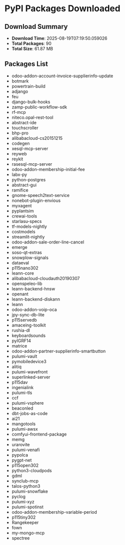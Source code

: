 # PyPI Packages Downloaded

## Download Summary
- **Download Time**: 2025-08-19T07:19:50.059026
- **Total Packages**: 90
- **Total Size**: 61.87 MB

## Packages List
- odoo-addon-account-invoice-supplierinfo-update
- botmark
- powertrain-build
- adjango
- feu
- django-bulk-hooks
- zamp-public-workflow-sdk
- rf-mcp
- niteco.opal-rest-tool
- abstract-ide
- touchscroller
- bhp-pro
- alibabacloud-cs20151215
- codegen
- xesql-mcp-server
- reyweb
- reykit
- rasesql-mcp-server
- odoo-addon-membership-initial-fee
- labx-py
- python-postgres
- abstract-gui
- ramifice
- gnome-speech2text-service
- nonebot-plugin-envious
- myxagent
- pyplantsim
- crewai-tools
- starlasu-specs
- tf-models-nightly
- costmodels
- streamlit-nightly
- odoo-addon-sale-order-line-cancel
- emerge
- soso-qt-extras
- snowplow-signals
- dataeval
- p115nano302
- leann-core
- alibabacloud-cloudauth20190307
- openspeleo-lib
- leann-backend-hnsw
- openant
- leann-backend-diskann
- leann
- odoo-addon-voip-oca
- jpy-sync-db-lite
- p115servedb
- amaceing-toolkit
- rushia-dl
- keyboardsounds
- pyIGRF14
- matrice
- odoo-addon-partner-supplierinfo-smartbutton
- pulumi-vault
- pymobiledevice3
- alitiq
- pulumi-wavefront
- superlinked-server
- p115dav
- ingenialink
- pulumi-tls
- ccf
- pulumi-vsphere
- beaconled
- dbt-jobs-as-code
- ai21
- mangotools
- pulumi-awsx
- comfyui-frontend-package
- memg
- urarovite
- pulumi-venafi
- pypolca
- pygpt-net
- p115open302
- python3-cloudpods
- gdml
- synclub-mcp
- talos-python3
- pulumi-snowflake
- pyclog
- pulumi-xyz
- pulumi-spotinst
- odoo-addon-membership-variable-period
- p115tiny302
- Rangekeeper
- fown
- my-mongo-mcp
- spectree
